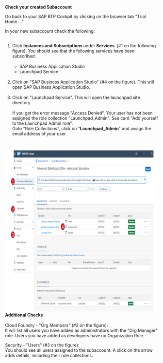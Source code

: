 <p ="text-align: left;"><strong>Check your created Subaccount </strong></p>
<p>Go back to your SAP BTP Cockpit by clicking on the browser tab "Trial Home ..."</p>
<p>In your new subaccount check the following:<br /><br /></p>
<ol>
<li>Click&nbsp;<strong>Instances and Subscriptions&nbsp;</strong>under&nbsp;<strong>Services</strong> <strong>&nbsp;</strong>(#1 on the following figure). You should see that the following services have been subscribed:<br /><br />
<ul>
<li>SAP Business Application Studio</li>
<li>Launchpad Service<br /><br /></li>
</ul>
</li>
<li>Click on "SAP Business Application Studio" (#4 on the figure). This will open SAP Business Application Studio.<br /><br /></li>
<li>Click on "Launchpad Service". This will open the launchpad site directory.<br /><br />If you get the error message "Access Denied". Your user has not been assigned the role collection "Launchpad_Admin". See card "Add yourself to the Launchpad Admin role".<br />Goto "Role Collections", click on "<strong>Launchpad_Admin</strong>" and assign the email address of your user</li>
</ol>
<p>&nbsp;</p>
<p><img src="/exercises/images/steps.png" width="1097" height="530" /><br /><strong>Additional Checks</strong><br /><br />Cloud Foundry - "Org Members" (#2 on the figure):<br />It will list all users you have added as administrators with the "Org Manager" role. Users you have added as developers have no Organization Role.</p>
<p>Security - "Users" (#3 on the figure):<br />You should see all users assigned to the subaccount. A click on the arrow adds details, including their role collections.</p>
<p>&nbsp;</p>
